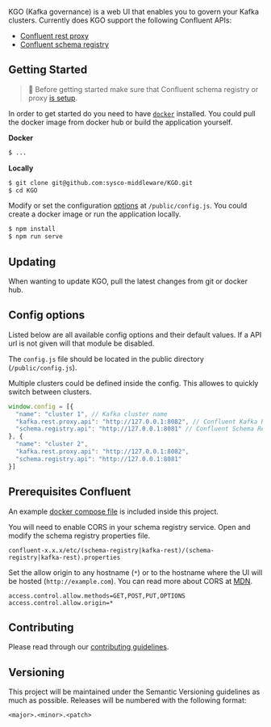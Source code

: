 KGO (Kafka governance) is a web UI that enables you to govern your Kafka clusters.
Currently does KGO support the following Confluent APIs:

- [Confluent rest proxy](https://docs.confluent.io/current/kafka-rest/docs/intro.html)
- [Confluent schema registry](https://docs.confluent.io/current/schema-registry/docs/index.html)

## Getting Started

> 🚧 Before getting started make sure that Confluent schema registry or proxy [is setup](#prerequisites-confluent).

In order to get started do you need to have [`docker`](https://docs.docker.com/install/) installed.
You could pull the docker image from docker hub or build the application yourself.

**Docker**

```bash
$ ...
```

**Locally**

```bash
$ git clone git@github.com:sysco-middleware/KGO.git
$ cd KGO
```

Modify or set the configuration [options](#config-options) at `/public/config.js`.
You could create a docker image or run the application locally.

```bash
$ npm install
$ npm run serve
```

## Updating

When wanting to update KGO, pull the latest changes from git or docker hub.

## Config options

Listed below are all available config options and their default values.
If a API url is not given will that module be disabled.

The `config.js` file should be located in the public directory (`/public/config.js`).

Multiple clusters could be defined inside the config.
This allowes to quickly switch between clusters.

```javascript
window.config = [{
  "name": "cluster 1", // Kafka cluster name
  "kafka.rest.proxy.api": "http://127.0.0.1:8082", // Confluent Kafka REST Proxy
  "schema.registry.api": "http://127.0.0.1:8081" // Confluent Schema Registry
}, {
  "name": "cluster 2",
  "kafka.rest.proxy.api": "http://127.0.0.1:8082",
  "schema.registry.api": "http://127.0.0.1:8081"
}]
```

## Prerequisites Confluent

An example [docker compose file](https://github.com/sysco-middleware/KGO/blob/develop/docker-compose.yaml) is included inside this project.

You will need to enable CORS in your schema registry service.
Open and modify the schema registry properties file.

`confluent-x.x.x/etc/(schema-registry|kafka-rest)/(schema-registry|kafka-rest).properties`

Set the allow origin to any hostname (`*`) or to the hostname where the UI will be hosted (`http://example.com`).
You can read more about CORS at [MDN](https://developer.mozilla.org/en-US/docs/Web/HTTP/CORS).

```
access.control.allow.methods=GET,POST,PUT,OPTIONS
access.control.allow.origin=*
```

## Contributing

Please read through our [contributing guidelines](./CONTRIBUTING.md).

## Versioning

This project will be maintained under the Semantic Versioning guidelines as much as possible. Releases will be numbered
with the following format:

`<major>.<minor>.<patch>`

